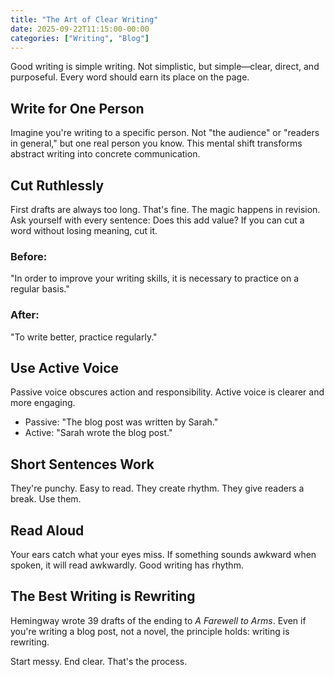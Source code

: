 ```yaml
---
title: "The Art of Clear Writing"
date: 2025-09-22T11:15:00-00:00
categories: ["Writing", "Blog"]
---
```


Good writing is simple writing. Not simplistic, but simple—clear, direct, and purposeful. Every word should earn its place on the page.

## Write for One Person

Imagine you're writing to a specific person. Not "the audience" or "readers in general," but one real person you know. This mental shift transforms abstract writing into concrete communication.

## Cut Ruthlessly

First drafts are always too long. That's fine. The magic happens in revision. Ask yourself with every sentence: Does this add value? If you can cut a word without losing meaning, cut it.

### Before:
"In order to improve your writing skills, it is necessary to practice on a regular basis."

### After:
"To write better, practice regularly."

## Use Active Voice

Passive voice obscures action and responsibility. Active voice is clearer and more engaging.

- Passive: "The blog post was written by Sarah."
- Active: "Sarah wrote the blog post."

## Short Sentences Work

They're punchy. Easy to read. They create rhythm. They give readers a break. Use them.

## Read Aloud

Your ears catch what your eyes miss. If something sounds awkward when spoken, it will read awkwardly. Good writing has rhythm.

## The Best Writing is Rewriting

Hemingway wrote 39 drafts of the ending to *A Farewell to Arms*. Even if you're writing a blog post, not a novel, the principle holds: writing is rewriting.

Start messy. End clear. That's the process.
